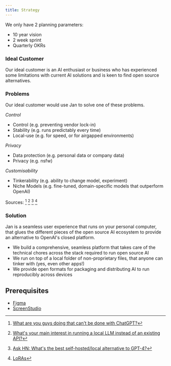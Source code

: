 ```yaml
---
title: Strategy
---
```


<head>
    <title>Strategy</title>
    <meta name="description" content="Learn about Jan's strategy, ideal customer, problems it solves, and solutions provided."/>
    <meta name="keywords" content="Jan AI, Jan, AI enthusiast, business, open source alternatives, control, stability, privacy, customisability"/>
    <meta property="og:title" content="Strategy"/>
    <meta property="og:description" content="Learn about Jan's strategy, ideal customer, problems it solves, and solutions provided."/>
    <meta property="og:url" content="https://yourwebsite.com/strategy"/>
    <meta name="twitter:card" content="summary"/>
    <meta name="twitter:title" content="Strategy"/>
    <meta name="twitter:description" content="Learn about Jan's strategy, ideal customer, problems it solves, and solutions provided."/>
</head>

We only have 2 planning parameters:

- 10 year vision
- 2 week sprint
- Quarterly OKRs

### Ideal Customer

Our ideal customer is an AI enthusiast or business who has experienced some limitations with current AI solutions and is keen to find open source alternatives.

### Problems

Our ideal customer would use Jan to solve one of these problems.

_Control_

- Control (e.g. preventing vendor lock-in)
- Stability (e.g. runs predictably every time)
- Local-use (e.g. for speed, or for airgapped environments)

_Privacy_

- Data protection (e.g. personal data or company data)
- Privacy (e.g. nsfw)

_Customisability_

- Tinkerability (e.g. ability to change model, experiment)
- Niche Models (e.g. fine-tuned, domain-specific models that outperform OpenAI)

Sources: [^1] [^2] [^3] [^4]

[^1]: [What are you guys doing that can't be done with ChatGPT?](https://www.reddit.com/r/LocalLLaMA/comments/17mghqr/comment/k7ksti6/?utm_source=share&utm_medium=web2x&context=3)
[^2]: [What's your main interest in running a local LLM instead of an existing API?](https://www.reddit.com/r/LocalLLaMA/comments/1718a9o/whats_your_main_interest_in_running_a_local_llm/)
[^3]: [Ask HN: What's the best self-hosted/local alternative to GPT-4?](https://news.ycombinator.com/item?id=36138224)
[^4]: [LoRAs](https://www.reddit.com/r/LocalLLaMA/comments/17mghqr/comment/k7mdz1i/?utm_source=share&utm_medium=web2x&context=3)

### Solution

Jan is a seamless user experience that runs on your personal computer, that glues the different pieces of the open source AI ecosystem to provide an alternative to OpenAI's closed platform.

- We build a comprehensive, seamless platform that takes care of the technical chores across the stack required to run open source AI
- We run on top of a local folder of non-proprietary files, that anyone can tinker with (yes, even other apps!)
- We provide open formats for packaging and distributing AI to run reproducibly across devices

## Prerequisites

- [Figma](https://figma.com)
- [ScreenStudio](https://www.screen.studio/)
